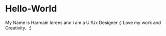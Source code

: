 # Hello-World
My Name is Harmain Idrees and i am a Ui/Ux Designer :) Love my work and Creativity.. :) 

